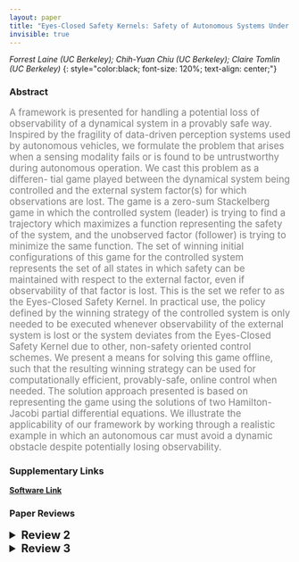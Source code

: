 ```yaml
---
layout: paper
title: "Eyes-Closed Safety Kernels: Safety of Autonomous Systems Under Loss of Observability"
invisible: true
---
```

*Forrest Laine (UC Berkeley); Chih-Yuan Chiu (UC Berkeley); Claire Tomlin (UC Berkeley)*
{: style="color:black; font-size: 120%; text-align: center;"}

### Abstract
<html><p style="color:gray; font-size: 120%; text-align: justified;">
A framework is presented for handling a potential loss of observability of a dynamical system in a provably safe way. Inspired by the fragility of data-driven perception systems used by autonomous vehicles, we formulate the problem that arises when a sensing modality fails or is found to be untrustworthy during autonomous operation. We cast this problem as a differen- tial game played between the dynamical system being controlled and the external system factor(s) for which observations are lost. The game is a zero-sum Stackelberg game in which the controlled system (leader) is trying to find a trajectory which maximizes a function representing the safety of the system, and the unobserved factor (follower) is trying to minimize the same function. The set of winning initial configurations of this game for the controlled system represents the set of all states in which safety can be maintained with respect to the external factor, even if observability of that factor is lost. This is the set we refer to as the Eyes-Closed Safety Kernel. In practical use, the policy defined by the winning strategy of the controlled system is only needed to be executed whenever observability of the external system is lost or the system deviates from the Eyes-Closed Safety Kernel due to other, non-safety oriented control schemes. We present a means for solving this game offline, such that the resulting winning strategy can be used for computationally efficient, provably-safe, online control when needed. The solution approach presented is based on representing the game using the solutions of two Hamilton-Jacobi partial differential equations. We illustrate the applicability of our framework by working through a realistic example in which an autonomous car must avoid a dynamic obstacle despite potentially losing observability.
</p></html>

### Supplementary Links
**[Software Link](http://github.com/4estlaine/eyes_closed)**



### Paper Reviews
<details><summary style="font-size:20px;"><b> Review 2</b></summary>
<p style="color:gray; font-size: 120%; text-align: justified;">
I have several concerns focused around wording, implementation, and references to prior work:1. The approach proposed in the paper is implemented using the Level Set Toolbox. Does the approximation generated by the Level Set Toolbox generate a conservative approximation to the true 1-super level set? If the approximations generated in  the paper are conservative, the authors should mention that property. If not, then I am not sure why the the proposed method deals with the potential loss of observability in a provably safe manner. A clarification should be made in the revision to ensure that readers appreciate the significance of the result. 2. There are others who've proposed to plan while treating potentially observed or only partially observed models using forward and then backwards reachability. Though these methods do not treat the problem as a zero-sum, differential game (as is done in this paper), they are probably worth referencing as motivation for this approach. For instance:Ahn, Heejin, Karl Berntorp, and Stefano Di Cairano. "Reachability-based Decision Making for City Driving." 2018 Annual American Control Conference (ACC). IEEE, 20183. Have the authors considered how to apply this to real-world or specifically more realistic vehicle models? Some discussion of that is probably merited given the difficulty of applying some of these reachability based approaches. Again, to appreciate the significance of the approach, such a discussion would be helpful.
</p> </details>

<details><summary style="font-size:20px;"><b> Review 3</b></summary>
<p style="color:gray; font-size: 120%; text-align: justified;">
The paper is overall well-written and easy to follow.Minor comments:1- It seems that you should use "Lemma" instead of "Theorem" for Theorem1 &2, as they are direct results of already published work.2- Please give more details and the limitations regarding your assumption: "the external system can observe the internal system at all times". In the case of two autonomous cars, it is possible that both systems cannot observe each other.3- In Section III, as you are only considering the 2D case, the cars are rather disks and not spheres.4- The analysis in Section III. A. "Notes on Computation" is interesting, can you provide more details regarding your statement: "Nevertheless, with clever representation of the systems, many interesting problems more complicated than the one presented here can be solved using this framework."
</p> </details>

